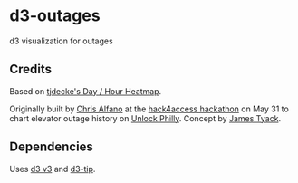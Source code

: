 # d3-outages

d3 visualization for outages

## Credits
Based on [tjdecke's Day / Hour Heatmap](http://bl.ocks.org/tjdecke/5558084).

Originally built by [Chris Alfano](http://twitter.com/themightychris) at the [hack4access hackathon](http://technical.ly/philly/2014/05/13/hack-for-access-hackathon/) on May 31 to chart elevator outage history on [Unlock Philly](http://www.unlockphilly.com). Concept by [James Tyack](https://twitter.com/jamestyack).

## Dependencies
Uses [d3 v3](http://d3js.org/) and [d3-tip](https://github.com/caged/d3-tip).

